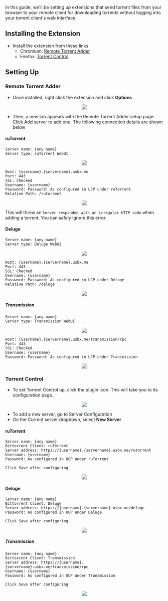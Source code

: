 In this guide, we'll be setting up extensions that send torrent files from your browser to your remote client for downloading torrents without logging into your torrent client's web interface.

## Installing the Extension

* Install the extension from these links
  * Chromium: [Remote Torrent Adder](https://chrome.google.com/webstore/detail/remote-torrent-adder/oabphaconndgibllomdcjbfdghcmenci?hl=en)
  * Firefox: [Torrent Control](https://addons.mozilla.org/en-US/firefox/addon/torrent-control/)

## Setting Up
### Remote Torrent Adder

* Once installed, right click the extension and click **Options**

<p align="center"><img src="https://docs.usbx.me/uploads/images/gallery/2020-05/image-1589347104757.png"></p>

* Then, a new tab appears with the Remote Torrent Adder setup page. Click Add server to add one. The following connection details are shown below

#### ruTorrent

```
Server name: {any name}
Server type: ruTorrent WebUI
```

<p align="center"><img src="https://docs.usbx.me/uploads/images/gallery/2020-05/image-1589347320045.png"></p>

```
Host: {username}.{servername}.usbx.me
Port: 443
SSL: Checked
Username: {username}
Password: Password: As configured in UCP under ruTorrent
Relative Path: /rutorrent
```


<p align="center"><img src="https://docs.usbx.me/uploads/images/gallery/2020-05/image-1589349214407.png"></p>

<c><p class="callout info">This will throw an `Server responded with an irregular HTTP code` when adding a torrent. You can safely ignore this error.</p></c>

#### Deluge

```
Server name: {any name}
Server type: Deluge WebUI
```

<p align="center"><img src="https://docs.usbx.me/uploads/images/gallery/2020-05/image-1589349288697.png"></p>

```
Host: {username}.{servername}.usbx.me
Port: 443
SSL: Checked
Username: {username}
Password: Password: As configured in UCP under Deluge
Relative Path: /deluge
```
<p align="center"><img src="https://docs.usbx.me/uploads/images/gallery/2020-05/image-1589349399186.png"></p>

##### Transmission

```
Server name: {any name}
Server type: Transmission WebUI
```

<p align="center"><img src="https://docs.usbx.me/uploads/images/gallery/2020-05/image-1589349481283.png"></p>

```
Host: {username}.{servername}.usbx.me/transmission/rpc
Port: 443
SSL: Checked
Username: {username}
Password: Password: As configured in UCP under Transmission
```

<p align="center"><img src="https://docs.usbx.me/uploads/images/gallery/2020-05/image-1589350751030.png"></p>

### Torrent Control

* To set Torrent Control up, click the plugin icon. This will take you to its configuration page.

<p align="center"><img src="https://docs.usbx.me/uploads/images/gallery/2020-05/image-1589349705028.png"></p>

* To add a new server, go to Server Configuration
* On the Current server dropdown, select **New Server**

#### ruTorrent

```
Server name: {any name}
Bittorrent Client: ruTorrent
Server address: https://{username}.{servername}.usbx.me/rutorrent
Username: {username}
Password: As configured in UCP under ruTorrent

Click Save after configuring
```
<p align="center"><img src="https://docs.usbx.me/uploads/images/gallery/2020-05/image-1589350881763.png"></p>

#### Deluge

```
Server name: {any name}
Bittorrent Client: Deluge
Server address: https://{username}.{servername}.usbx.me/deluge
Password: As configured in UCP under Deluge

Click Save after configuring
```

<p align="center"><img src="https://docs.usbx.me/uploads/images/gallery/2020-05/image-1589350939412.png"></p>

##### Transmission

```
Server name: {any name}
Bittorrent Client: Transmission
Server address: https://{username}.{servername}.usbx.me/transmission/rpc
Username: {username}
Password: As configured in UCP under Transmission

Click Save after configuring
```

<p align="center"><img src="https://docs.usbx.me/uploads/images/gallery/2020-05/image-1589350996836.png"></p>